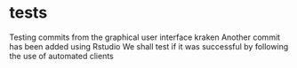 # tests
Testing commits from the graphical user interface kraken
Another commit has been added using Rstudio
We shall test if it was successful by following the use of automated clients 
